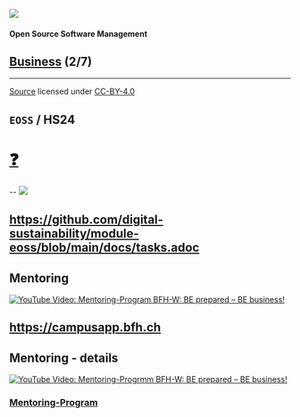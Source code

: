 [![](https://upload.wikimedia.org/wikipedia/commons/thumb/2/25/Berner_Fachhochschule_Logo_small.svg/128px-Berner_Fachhochschule_Logo_small.svg.png)](https://commons.wikimedia.org/wiki/File:Berner_Fachhochschule_Logo_small.svg)

#### Open Source Software Management

## [Business](https://digital-sustainability.github.io/module-eoss-ospo101/module2/) (2/7)

<hr>

[Source](https://github.com/digital-sustainability/module-eoss/tree/main/docs/content/02) licensed under [CC-BY-4.0](https://github.com/digital-sustainability/module-eoss/blob/main/LICENSE)

`EOSS` / **HS24**
--
# [❓](https://etherpad.wikimedia.org/p/bfh-ch-module-eoss-hs24)
--
[![](http://www.plantuml.com/plantuml/proxy?cache=no&src=https://raw.githubusercontent.com/digital-sustainability/module-eoss/main/docs/timing.puml)](https://github.com/digital-sustainability/module-eoss/blob/main/docs/timing.puml)

https://github.com/digital-sustainability/module-eoss/blob/main/docs/tasks.adoc
--

## Mentoring

[![YouTube Video: Mentoring-Program BFH-W: BE prepared – BE business!](https://img.youtube.com/vi/axWtmOxhpas/0.jpg)](https://youtu.be/axWtmOxhpas)

https://campusapp.bfh.ch
--
## Mentoring - details

[![YouTube Video: Mentoring-Progrmm BFH-W: BE prepared – BE business!](https://img.youtube.com/vi/-_A_Urf1LTU/0.jpg)](https://youtu.be/-_A_Urf1LTU)

###  [Mentoring-Program](https://applink.pocketcampus.org/pcbfh/dashboard/getPluginUrl?pluginId=BfhCmsDeepLinkToNode&redirectUrl=1b4070c5-f34f-4a78-a18e-640431a74a94)
